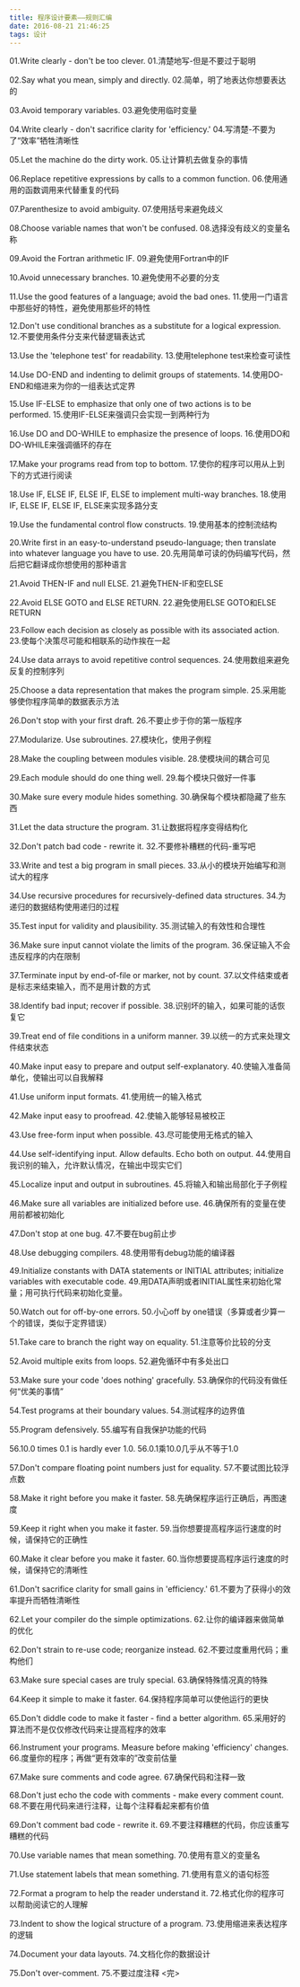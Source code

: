 ```yaml
---
title: 程序设计要素——规则汇编
date: 2016-08-21 21:46:25
tags: 设计
---
```


01.Write clearly - don't be too clever.
01.清楚地写-但是不要过于聪明
<!--more -->
02.Say what you mean, simply and directly.
02.简单，明了地表达你想要表达的

03.Avoid temporary variables.
03.避免使用临时变量

04.Write clearly - don't sacrifice clarity for 'efficiency.'
04.写清楚-不要为了“效率”牺牲清晰性

05.Let the machine do the dirty work.
05.让计算机去做复杂的事情

06.Replace repetitive expressions by calls to a common function.
06.使用通用的函数调用来代替重复的代码

07.Parenthesize to avoid ambiguity.
07.使用括号来避免歧义

08.Choose variable names that won't be confused.
08.选择没有歧义的变量名称

09.Avoid the Fortran arithmetic IF.
09.避免使用Fortran中的IF

10.Avoid unnecessary branches.
10.避免使用不必要的分支

11.Use the good features of a language; avoid the bad ones.
11.使用一门语言中那些好的特性，避免使用那些坏的特性

12.Don't use conditional branches as a substitute for a logical expression.
12.不要使用条件分支来代替逻辑表达式

13.Use the 'telephone test' for readability.
13.使用telephone test来检查可读性

14.Use DO-END and indenting to delimit groups of statements.
14.使用DO-END和缩进来为你的一组表达式定界

15.Use IF-ELSE to emphasize that only one of two actions is to be performed.
15.使用IF-ELSE来强调只会实现一到两种行为

16.Use DO and DO-WHILE to emphasize the presence of loops.
16.使用DO和DO-WHILE来强调循环的存在

17.Make your programs read from top to bottom.
17.使你的程序可以用从上到下的方式进行阅读

18.Use IF, ELSE IF, ELSE IF, ELSE to implement multi-way branches.
18.使用IF, ELSE IF, ELSE IF, ELSE来实现多路分支

19.Use the fundamental control flow constructs.
19.使用基本的控制流结构

20.Write first in an easy-to-understand pseudo-language; then translate into whatever language you have to use.
20.先用简单可读的伪码编写代码，然后把它翻译成你想使用的那种语言

21.Avoid THEN-IF and null ELSE.
21.避免THEN-IF和空ELSE

22.Avoid ELSE GOTO and ELSE RETURN.
22.避免使用ELSE GOTO和ELSE RETURN

23.Follow each decision as closely as possible with its associated action.
23.使每个决策尽可能和相联系的动作挨在一起

24.Use data arrays to avoid repetitive control sequences.
24.使用数组来避免反复的控制序列

25.Choose a data representation that makes the program simple.
25.采用能够使你程序简单的数据表示方法

26.Don't stop with your first draft.
26.不要止步于你的第一版程序

27.Modularize. Use subroutines.
27.模块化，使用子例程

28.Make the coupling between modules visible.
28.使模块间的耦合可见

29.Each module should do one thing well.
29.每个模块只做好一件事

30.Make sure every module hides something.
30.确保每个模块都隐藏了些东西

31.Let the data structure the program.
31.让数据将程序变得结构化

32.Don't patch bad code - rewrite it.
32.不要修补糟糕的代码-重写吧

33.Write and test a big program in small pieces.
33.从小的模块开始编写和测试大的程序

34.Use recursive procedures for recursively-defined data structures.
34.为递归的数据结构使用递归的过程

35.Test input for validity and plausibility.
35.测试输入的有效性和合理性

36.Make sure input cannot violate the limits of the program.
36.保证输入不会违反程序的内在限制

37.Terminate input by end-of-file or marker, not by count.
37.以文件结束或者是标志来结束输入，而不是用计数的方式

38.Identify bad input; recover if possible.
38.识别坏的输入，如果可能的话恢复它

39.Treat end of file conditions in a uniform manner.
39.以统一的方式来处理文件结束状态

40.Make input easy to prepare and output self-explanatory.
40.使输入准备简单化，使输出可以自我解释

41.Use uniform input formats.
41.使用统一的输入格式

42.Make input easy to proofread.
42.使输入能够轻易被校正

43.Use free-form input when possible.
43.尽可能使用无格式的输入

44.Use self-identifying input. Allow defaults. Echo both on output.
44.使用自我识别的输入，允许默认情况，在输出中现实它们

45.Localize input and output in subroutines.
45.将输入和输出局部化于子例程

46.Make sure all variables are initialized before use.
46.确保所有的变量在使用前都被初始化

47.Don't stop at one bug.
47.不要在bug前止步

48.Use debugging compilers.
48.使用带有debug功能的编译器

49.Initialize constants with DATA statements or INITIAL attributes; initialize variables with executable code.
49.用DATA声明或者INITIAL属性来初始化常量；用可执行代码来初始化变量。

50.Watch out for off-by-one errors.
50.小心off by one错误（多算或者少算一个的错误，类似于定界错误）

51.Take care to branch the right way on equality.
51.注意等价比较的分支

52.Avoid multiple exits from loops.
52.避免循环中有多处出口

53.Make sure your code 'does nothing' gracefully.
53.确保你的代码没有做任何“优美的事情”

54.Test programs at their boundary values.
54.测试程序的边界值

55.Program defensively.
55.编写有自我保护功能的代码

56.10.0 times 0.1 is hardly ever 1.0.
56.0.1乘10.0几乎从不等于1.0

57.Don't compare floating point numbers just for equality.
57.不要试图比较浮点数

58.Make it right before you make it faster.
58.先确保程序运行正确后，再图速度

59.Keep it right when you make it faster.
59.当你想要提高程序运行速度的时候，请保持它的正确性

60.Make it clear before you make it faster.
60.当你想要提高程序运行速度的时候，请保持它的清晰性

61.Don't sacrifice clarity for small gains in 'efficiency.'
61.不要为了获得小的效率提升而牺牲清晰性

62.Let your compiler do the simple optimizations.
62.让你的编译器来做简单的优化

62.Don't strain to re-use code; reorganize instead.
62.不要过度重用代码；重构他们

63.Make sure special cases are truly special.
63.确保特殊情况真的特殊

64.Keep it simple to make it faster.
64.保持程序简单可以使他运行的更快

65.Don't diddle code to make it faster - find a better algorithm.
65.采用好的算法而不是仅仅修改代码来让提高程序的效率

66.Instrument your programs. Measure before making 'efficiency' changes.
66.度量你的程序；再做“更有效率的”改变前估量

67.Make sure comments and code agree.
67.确保代码和注释一致

68.Don't just echo the code with comments - make every comment count.
68.不要在用代码来进行注释，让每个注释看起来都有价值

69.Don't comment bad code - rewrite it.
69.不要注释糟糕的代码，你应该重写糟糕的代码

70.Use variable names that mean something.
70.使用有意义的变量名

71.Use statement labels that mean something.
71.使用有意义的语句标签

72.Format a program to help the reader understand it.
72.格式化你的程序可以帮助阅读它的人理解

73.Indent to show the logical structure of a program.
73.使用缩进来表达程序的逻辑

74.Document your data layouts.
74.文档化你的数据设计

75.Don't over-comment.
75.不要过度注释
<完>